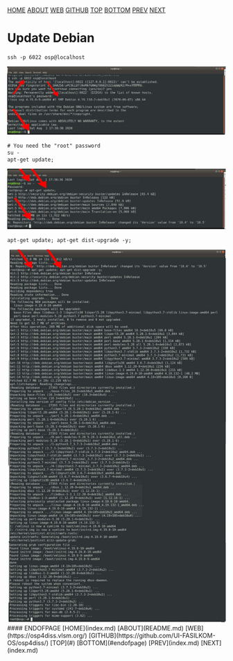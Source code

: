 ---
---

[HOME](index.md)
[ABOUT](README.md)
[WEB](https://osp4diss.vlsm.org/)
[GITHUB](https://github.com/UI-FASILKOM-OS/osp4diss/)
[TOP](#)
[BOTTOM](#endofpage)
[PREV](index.md)
[NEXT](index.md)

# Update Debian

```
ssh -p 6022 osp@localhost
```

<img src="pictures/H-OSP-08.jpg"  width="960">

```
# You need the "root" password
su -
apt-get update;
```

<img src="pictures/H-OSP-09.jpg"  width="960">

```
apt-get update; apt-get dist-upgrade -y;
```

<img src="pictures/H-OSP-10.jpg"  width="960">

<br>
#### ENDOFPAGE
[HOME](index.md)
[ABOUT](README.md)
[WEB](https://osp4diss.vlsm.org/)
[GITHUB](https://github.com/UI-FASILKOM-OS/osp4diss/)
[TOP](#)
[BOTTOM](#endofpage)
[PREV](index.md)
[NEXT](index.md)
<br>

